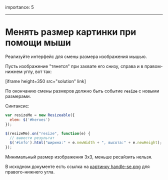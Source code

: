 importance: 5

---

# Менять размер картинки при помощи мыши

Реализуйте интерфейс для смены размера изображения мышью.

Пусть изображение "тянется" при захвате его снизу, справа и в правом-нижнем углу, вот так:

[iframe height=350 src="solution" link]

По окончанию смены размеров должно быть событие **`resize`** c новыми размерами.

Синтаксис:

```js
var resizeMe = new Resizeable({
  elem: $('#heroes')
});

$(resizeMe).on("resize", function(e) {
  // вывести результат
  $('#info').html("ширина:" + e.newWidth + ", высота:" + e.newHeight);
});
```

Минимальный размер изображения 3x3, меньше ресайзить нельзя.

В исходном документе есть ссылка на <a href="https://js.cx/clipart/handle-se.png">картинку handle-se.png</a> для правого-нижнего угла.


